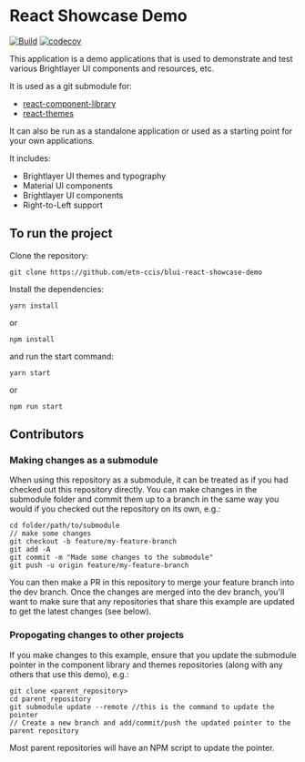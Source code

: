 # React Showcase Demo

[![Build](https://github.com/etn-ccis/blui-react-showcase-demo/actions/workflows/blui-ci.yml/badge.svg?branch=master)](https://github.com/etn-ccis/blui-react-showcase-demo/actions/workflows/blui-ci.yml) [![codecov](https://codecov.io/gh/etn-ccis/blui-react-showcase-demo/branch/master/graph/badge.svg?token=DNI4Z1LUL3)](https://codecov.io/gh/etn-ccis/blui-react-showcase-demo)

This application is a demo applications that is used to demonstrate and test various Brightlayer UI components and resources, etc.

It is used as a git submodule for:

-   [react-component-library](https://github.com/etn-ccis/blui-react-component-library)
-   [react-themes](https://github.com/etn-ccis/blui-react-themes)

It can also be run as a standalone application or used as a starting point for your own applications.

It includes:

-   Brightlayer UI themes and typography
-   Material UI components
-   Brightlayer UI components
-   Right-to-Left support

## To run the project

Clone the repository:

```
git clone https://github.com/etn-ccis/blui-react-showcase-demo
```

Install the dependencies:

```
yarn install
```

or

```
npm install
```

and run the start command:

```
yarn start
```

or

```
npm run start
```

## Contributors

### Making changes as a submodule

When using this repository as a submodule, it can be treated as if you had checked out this repository directly. You can make changes in the submodule folder and commit them up to a branch in the same way you would if you checked out the repository on its own, e.g.:

```
cd folder/path/to/submodule
// make some changes
git checkout -b feature/my-feature-branch
git add -A
git commit -m "Made some changes to the submodule"
git push -u origin feature/my-feature-branch
```

You can then make a PR in this repository to merge your feature branch into the dev branch. Once the changes are merged into the dev branch, you'll want to make sure that any repositories that share this example are updated to get the latest changes (see below).

### Propogating changes to other projects

If you make changes to this example, ensure that you update the submodule pointer in the component library and themes repositories (along with any others that use this demo), e.g.:

```
git clone <parent_repository>
cd parent_repository
git submodule update --remote //this is the command to update the pointer
// Create a new branch and add/commit/push the updated pointer to the parent repository
```

Most parent repositories will have an NPM script to update the pointer.

